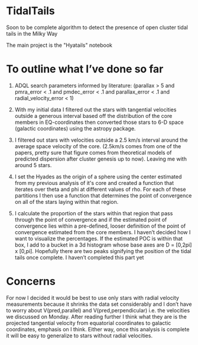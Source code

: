 # TidalTails
Soon to be complete algorithm to detect the presence of open cluster tidal tails in the Milky Way

The main project is the "Hyatails" notebook


# To outline what I’ve done so far

1.  ADQL search parameters informed by literature: (parallax > 5 and pmra_error < .1 and pmdec_error < .1 and parallax_error < .1 and radial_velocity_error < 1)

2. With my initial data I filtered out the stars with tangential velocities outside a generous interval based off the distribution of the core members in EQ-coordinates then converted those stars to 6-D space (galactic coordinates) using the astropy package.
 
3.  I filtered out stars with velocities outside a 2.5 km/s interval around the average space velocity of the core. (2.5km/s comes from one of the papers, pretty sure that figure comes from theoretical models of predicted dispersion after cluster genesis up to now). Leaving me with around 5 stars. 

4. I set the Hyades as the origin of a sphere using the center estimated from my previous analysis of it's core and created a function that iterates over theta and phi at different values of rho. For each of these partitions I then use a function that determines the point of convergence on all of the stars laying within that region. 

5. I calculate the proportion of the stars within that region that pass through the point of convergence and if the estimated point of convergence lies within a pre-defined, looser definition of the point of convergence estimated from the core members. I haven’t decided how I want to visualize the percentages. If the estimated POC is within that box, I add to a bucket in a 3d histogram whose base axes are D = [0,2pi] x [0,pi]. Hopefully there are two peaks signifying the position of the tidal tails once complete. I haven’t completed this part yet

# Concerns
For now I decided it would be best to use only stars with radial velocity measurements because it shrinks the data set considerably and I don’t have to worry about V(pred,parallel) and V(pred,perpendicular) i.e. the velocities we discussed on Monday. After reading further I think what they are is the projected tangential velocity from equatorial coordinates to galactic coordinates, emphasis on I think. Either way, once this analysis is complete it will be easy to generalize to stars without radial velocities. 
